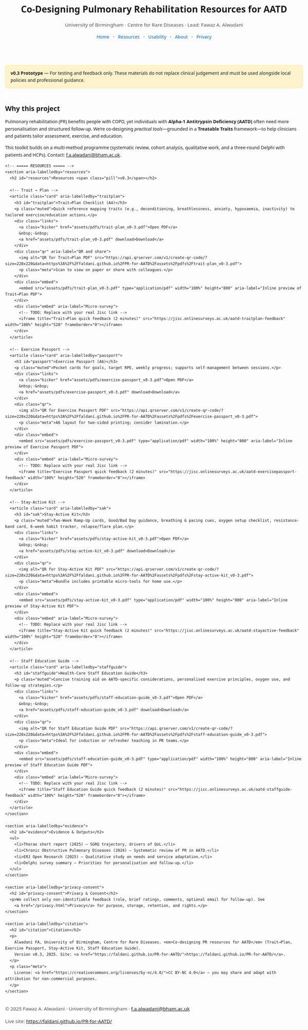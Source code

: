 <!doctype html>
<html lang="en">
<head>
  <meta charset="utf-8">
  <title>Co-Designing Pulmonary Rehabilitation Resources for AATD</title>
  <meta name="viewport" content="width=device-width, initial-scale=1">

  <!-- Basic SEO (optional but helpful) -->
  <meta name="description" content="Trait→Plan Checklist, Exercise Passport, Stay-Active Kit, and Staff Education Guide co-designed for AATD pulmonary rehabilitation.">
  <link rel="canonical" href="https://faldani.github.io/PR-for-AATD/">

  <!-- Styles -->
  <style>
    :root { --accent:#0366d6; }
    body { max-width: 980px; margin: 0 auto; line-height: 1.6; font-family: system-ui, -apple-system, Segoe UI, Roboto, Helvetica, Arial, sans-serif; padding: 0 1rem 4rem; }
    .skip { position:absolute; left:-9999px; top:auto; width:1px; height:1px; overflow:hidden; }
    .skip:focus { position:static; width:auto; height:auto; padding:.5rem; background:#fffbcc; display:inline-block; }
    header { text-align:center; padding: 1.25rem 0 .25rem; }
    nav { text-align:center; margin:.25rem 0 1rem; }
    nav a { margin: 0 .5rem; text-decoration: none; color: var(--accent); }
    nav a:hover { text-decoration: underline; }
    .banner { background: #fff3cd; border: 1px solid #ffe08a; padding: .8rem 1rem; border-radius: 8px; margin: 1rem 0; }
    section { padding-top: .25rem; }
    h1, h2 { line-height:1.25; }
    .card { border:1px solid #e5e7eb; border-radius:12px; padding:1rem; }
    .meta { color:#555; font-size:.95rem; }
    .links { margin:.5rem 0 1rem; }
    .qr { display:flex; align-items:center; gap:1rem; flex-wrap:wrap; }
    .qr img { width:110px; height:110px; border:1px solid #eee; }
    .embed { margin-top:.75rem; border:1px solid #e5e7eb; border-radius:8px; overflow:hidden; }
    footer { margin-top:2rem; font-size:.95rem; color:#555; }
    .muted { color:#666; }
    .kicker { font-weight:600; color:#111; }
    .pill { display:inline-block; background:#eef6ff; color:#044; border:1px solid #cfe3ff; padding:.15rem .5rem; border-radius:999px; font-size:.85rem; margin-left:.25rem; }
    .sr-only { position:absolute; width:1px; height:1px; padding:0; margin:-1px; overflow:hidden; clip:rect(0,0,0,0); white-space:nowrap; border:0; }
  </style>
</head>
<body>
  <a class="skip" href="#main">Skip to content</a>

  <header role="banner" aria-label="Site header">
    <h1>Co-Designing Pulmonary Rehabilitation Resources for AATD</h1>
    <p class="meta">University of Birmingham · Centre for Rare Diseases · Lead: Fawaz A. Alwadani</p>
    <nav aria-label="Primary">
      <a href="/">Home</a> ·
      <a href="/resources.html">Resources</a> ·
      <a href="/usability.html">Usability</a> ·
      <a href="/about.html">About</a> ·
      <a href="/privacy.html">Privacy</a>
    </nav>
  </header>

  <div class="banner" role="note" aria-label="Prototype notice">
    <strong>v0.3 Prototype</strong> — For testing and feedback only. These materials do not replace clinical judgement and must be used alongside local policies and professional guidance.
  </div>

  <main id="main">
    <section aria-labelledby="intro">
      <h2 id="intro">Why this project</h2>
      <p>
        Pulmonary rehabilitation (PR) benefits people with COPD, yet individuals with <strong>Alpha-1 Antitrypsin Deficiency (AATD)</strong> often need more personalisation and structured follow-up.
        We’re co-designing <em>practical tools</em>—grounded in a <strong>Treatable Traits</strong> framework—to help clinicians and patients tailor assessment, exercise, and education.
      </p>
      <p>
        This toolkit builds on a multi-method programme (systematic review, cohort analysis, qualitative work, and a three-round Delphi with patients and HCPs).
        Contact: <a href="mailto:f.a.alwadani@bham.ac.uk">f.a.alwadani@bham.ac.uk</a>.
      </p>
    </section>

    <!-- ===== RESOURCES ===== -->
    <section aria-labelledby="resources">
      <h2 id="resources">Resources <span class="pill">v0.3</span></h2>

      <!-- Trait → Plan -->
      <article class="card" aria-labelledby="traitplan">
        <h3 id="traitplan">Trait→Plan Checklist (A4)</h3>
        <p class="muted">Quick reference mapping traits (e.g., deconditioning, breathlessness, anxiety, hypoxaemia, inactivity) to tailored exercise/education actions.</p>
        <div class="links">
          <a class="kicker" href="assets/pdfs/trait-plan_v0-3.pdf">Open PDF</a>
          &nbsp;·&nbsp;
          <a href="assets/pdfs/trait-plan_v0-3.pdf" download>Download</a>
        </div>
        <div class="qr" aria-label="QR and share">
          <img alt="QR for Trait→Plan PDF" src="https://api.qrserver.com/v1/create-qr-code/?size=220x220&data=https%3A%2F%2Ffaldani.github.io%2FPR-for-AATD%2Fassets%2Fpdfs%2Ftrait-plan_v0-3.pdf">
          <p class="meta">Scan to view on paper or share with colleagues.</p>
        </div>
        <div class="embed">
          <embed src="assets/pdfs/trait-plan_v0-3.pdf" type="application/pdf" width="100%" height="800" aria-label="Inline preview of Trait→Plan PDF">
        </div>
        <div class="embed" aria-label="Micro-survey">
          <!-- TODO: Replace with your real Jisc link -->
          <iframe title="Trait→Plan quick feedback (2 minutes)" src="https://jisc.onlinesurveys.ac.uk/aatd-traitplan-feedback" width="100%" height="520" frameborder="0"></iframe>
        </div>
      </article>

      <!-- Exercise Passport -->
      <article class="card" aria-labelledby="passport">
        <h3 id="passport">Exercise Passport (A6)</h3>
        <p class="muted">Pocket cards for goals, target RPE, weekly progress; supports self-management between sessions.</p>
        <div class="links">
          <a class="kicker" href="assets/pdfs/exercise-passport_v0-3.pdf">Open PDF</a>
          &nbsp;·&nbsp;
          <a href="assets/pdfs/exercise-passport_v0-3.pdf" download>Download</a>
        </div>
        <div class="qr">
          <img alt="QR for Exercise Passport PDF" src="https://api.qrserver.com/v1/create-qr-code/?size=220x220&data=https%3A%2F%2Ffaldani.github.io%2FPR-for-AATD%2Fassets%2Fpdfs%2Fexercise-passport_v0-3.pdf">
          <p class="meta">A6 layout for two-sided printing; consider lamination.</p>
        </div>
        <div class="embed">
          <embed src="assets/pdfs/exercise-passport_v0-3.pdf" type="application/pdf" width="100%" height="800" aria-label="Inline preview of Exercise Passport PDF">
        </div>
        <div class="embed" aria-label="Micro-survey">
          <!-- TODO: Replace with your real Jisc link -->
          <iframe title="Exercise Passport quick feedback (2 minutes)" src="https://jisc.onlinesurveys.ac.uk/aatd-exercisepassport-feedback" width="100%" height="520" frameborder="0"></iframe>
        </div>
      </article>

      <!-- Stay-Active Kit -->
      <article class="card" aria-labelledby="sak">
        <h3 id="sak">Stay-Active Kit</h3>
        <p class="muted">Two-Week Ramp-Up cards, Good/Bad Day guidance, breathing & pacing cues, oxygen setup checklist, resistance-band card, 6-week habit tracker, relapse/flare plan.</p>
        <div class="links">
          <a class="kicker" href="assets/pdfs/stay-active-kit_v0-3.pdf">Open PDF</a>
          &nbsp;·&nbsp;
          <a href="assets/pdfs/stay-active-kit_v0-3.pdf" download>Download</a>
        </div>
        <div class="qr">
          <img alt="QR for Stay-Active Kit PDF" src="https://api.qrserver.com/v1/create-qr-code/?size=220x220&data=https%3A%2F%2Ffaldani.github.io%2FPR-for-AATD%2Fassets%2Fpdfs%2Fstay-active-kit_v0-3.pdf">
          <p class="meta">Bundle includes printable micro-tools for home use.</p>
        </div>
        <div class="embed">
          <embed src="assets/pdfs/stay-active-kit_v0-3.pdf" type="application/pdf" width="100%" height="800" aria-label="Inline preview of Stay-Active Kit PDF">
        </div>
        <div class="embed" aria-label="Micro-survey">
          <!-- TODO: Replace with your real Jisc link -->
          <iframe title="Stay-Active Kit quick feedback (2 minutes)" src="https://jisc.onlinesurveys.ac.uk/aatd-stayactive-feedback" width="100%" height="520" frameborder="0"></iframe>
        </div>
      </article>

      <!-- Staff Education Guide -->
      <article class="card" aria-labelledby="staffguide">
        <h3 id="staffguide">Health-Care Staff Education Guide</h3>
        <p class="muted">Concise training aid on AATD-specific considerations, personalised exercise principles, oxygen use, and follow-up strategies.</p>
        <div class="links">
          <a class="kicker" href="assets/pdfs/staff-education-guide_v0-3.pdf">Open PDF</a>
          &nbsp;·&nbsp;
          <a href="assets/pdfs/staff-education-guide_v0-3.pdf" download>Download</a>
        </div>
        <div class="qr">
          <img alt="QR for Staff Education Guide PDF" src="https://api.qrserver.com/v1/create-qr-code/?size=220x220&data=https%3A%2F%2Ffaldani.github.io%2FPR-for-AATD%2Fassets%2Fpdfs%2Fstaff-education-guide_v0-3.pdf">
          <p class="meta">Ideal for induction or refresher teaching in PR teams.</p>
        </div>
        <div class="embed">
          <embed src="assets/pdfs/staff-education-guide_v0-3.pdf" type="application/pdf" width="100%" height="800" aria-label="Inline preview of Staff Education Guide PDF">
        </div>
        <div class="embed" aria-label="Micro-survey">
          <!-- TODO: Replace with your real Jisc link -->
          <iframe title="Staff Education Guide quick feedback (2 minutes)" src="https://jisc.onlinesurveys.ac.uk/aatd-staffguide-feedback" width="100%" height="520" frameborder="0"></iframe>
        </div>
      </article>
    </section>

    <section aria-labelledby="evidence">
      <h2 id="evidence">Evidence & Outputs</h2>
      <ul>
        <li>Thorax short report (2025) — SGRQ trajectory, drivers of QoL.</li>
        <li>Chronic Obstructive Pulmonary Diseases (2024) — Systematic review of PR in AATD.</li>
        <li>ERJ Open Research (2025) — Qualitative study on needs and service adaptation.</li>
        <li>Delphi survey summary — Priorities for personalisation and follow-up.</li>
      </ul>
    </section>

    <section aria-labelledby="privacy-consent">
      <h2 id="privacy-consent">Privacy & Consent</h2>
      <p>We collect only non-identifiable feedback (role, brief ratings, comments, optional email for follow-up). See
        <a href="/privacy.html">Privacy</a> for purpose, storage, retention, and rights.</p>
    </section>

    <section aria-labelledby="citation">
      <h2 id="citation">Citation</h2>
      <p>
        Alwadani FA, University of Birmingham, Centre for Rare Diseases. <em>Co-designing PR resources for AATD</em> (Trait→Plan, Exercise Passport, Stay-Active Kit, Staff Education Guide).
        Version v0.3, 2025. Site: <a href="https://faldani.github.io/PR-for-AATD/">https://faldani.github.io/PR-for-AATD/</a>.
      </p>
      <p class="meta">
        License: <a href="https://creativecommons.org/licenses/by-nc/4.0/">CC BY-NC 4.0</a> — you may share and adapt with attribution for non-commercial purposes.
      </p>
    </section>
  </main>

  <footer role="contentinfo">
    <p>© 2025 Fawaz A. Alwadani · University of Birmingham · <a href="mailto:f.a.alwadani@bham.ac.uk">f.a.alwadani@bham.ac.uk</a></p>
    <p>Live site: <a href="https://faldani.github.io/PR-for-AATD/">https://faldani.github.io/PR-for-AATD/</a></p>
  </footer>
</body>
</html>

